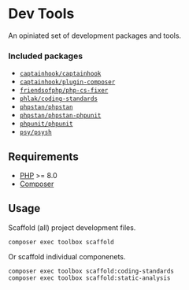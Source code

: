 Dev Tools
=========

An opiniated set of development packages and tools. 

### Included packages

  - [`captainhook/captainhook`](http://captainhook.info/)
  - [`captainhook/plugin-composer`](https://github.com/captainhookphp/plugin-composer)
  - [`friendsofphp/php-cs-fixer`](https://cs.symfony.com/)
  - [`phlak/coding-standards`](https://github.com/PHLAK/CodingStandards)
  - [`phpstan/phpstan`](https://phpstan.org/)
  - [`phpstan/phpstan-phpunit`](https://github.com/phpstan/phpstan-phpunit)
  - [`phpunit/phpunit`](https://phpunit.de/)
  - [`psy/psysh`](https://psysh.org/)

## Requirements

  - [PHP](https://www.php.net/) >= 8.0
  - [Composer](https://getcomposer.org/)

## Usage

Scaffold (all) project development files.

    composer exec toolbox scaffold

Or scaffold individual componenets.

    composer exec toolbox scaffold:coding-standards
    composer exec toolbox scaffold:static-analysis
